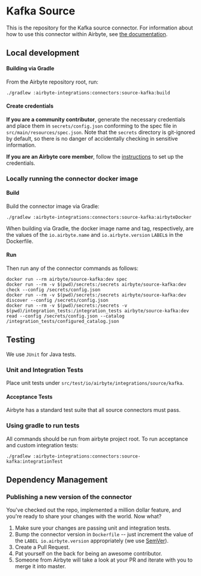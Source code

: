 # Kafka Source 

This is the repository for the Kafka source connector.
For information about how to use this connector within Airbyte, see [the documentation](https://docs.airbyte.com/integrations/sources/kafka).

## Local development

#### Building via Gradle
From the Airbyte repository root, run:
```
./gradlew :airbyte-integrations:connectors:source-kafka:build
```

#### Create credentials
**If you are a community contributor**, generate the necessary credentials and place them in `secrets/config.json` conforming to the spec file in `src/main/resources/spec.json`.
Note that the `secrets` directory is git-ignored by default, so there is no danger of accidentally checking in sensitive information.

**If you are an Airbyte core member**, follow the [instructions](https://docs.airbyte.com/connector-development#using-credentials-in-ci) to set up the credentials.

### Locally running the connector docker image

#### Build
Build the connector image via Gradle:
```
./gradlew :airbyte-integrations:connectors:source-kafka:airbyteDocker
```
When building via Gradle, the docker image name and tag, respectively, are the values of the `io.airbyte.name` and `io.airbyte.version` `LABEL`s in
the Dockerfile.

#### Run
Then run any of the connector commands as follows:
```
docker run --rm airbyte/source-kafka:dev spec
docker run --rm -v $(pwd)/secrets:/secrets airbyte/source-kafka:dev check --config /secrets/config.json
docker run --rm -v $(pwd)/secrets:/secrets airbyte/source-kafka:dev discover --config /secrets/config.json
docker run --rm -v $(pwd)/secrets:/secrets -v $(pwd)/integration_tests:/integration_tests airbyte/source-kafka:dev read --config /secrets/config.json --catalog /integration_tests/configured_catalog.json
```

## Testing
We use `JUnit` for Java tests.

### Unit and Integration Tests
Place unit tests under `src/test/io/airbyte/integrations/source/kafka`.

#### Acceptance Tests
Airbyte has a standard test suite that all source connectors must pass.

### Using gradle to run tests
All commands should be run from airbyte project root. To run acceptance and custom integration tests:
```
./gradlew :airbyte-integrations:connectors:source-kafka:integrationTest
```

## Dependency Management

### Publishing a new version of the connector
You've checked out the repo, implemented a million dollar feature, and you're ready to share your changes with the world. Now what?
1. Make sure your changes are passing unit and integration tests.
1. Bump the connector version in `Dockerfile` -- just increment the value of the `LABEL io.airbyte.version` appropriately (we use [SemVer](https://semver.org/)).
1. Create a Pull Request.
1. Pat yourself on the back for being an awesome contributor.
1. Someone from Airbyte will take a look at your PR and iterate with you to merge it into master.
